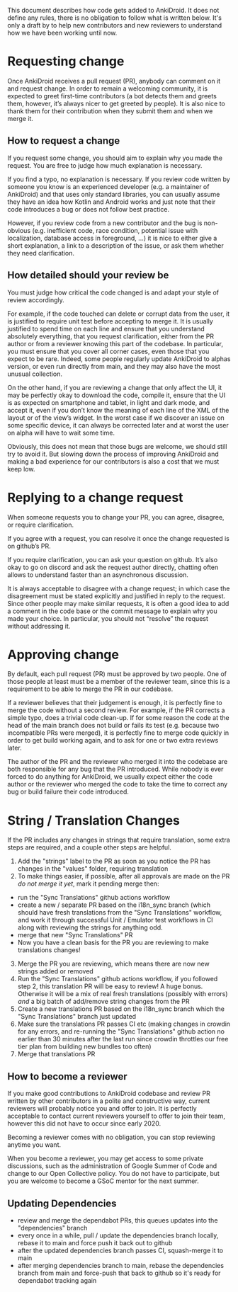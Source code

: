 This document describes how code gets added to AnkiDroid. It does not define any rules, there is no obligation to follow what is written below. It's only a draft by to help new contributors and new reviewers to understand how we have been working until now.

# Requesting change

Once AnkiDroid receives a pull request (PR), anybody can comment on it and request change. In order to remain a welcoming community, it is expected to greet first-time contributors (a bot detects them and greets them, however, it’s always nicer to get greeted by people). It is also nice to thank them for their contribution when they submit them and when we merge it.

## How to request a change

If you request some change, you should aim to explain why you made the request. You are free to judge how much explanation is necessary. 

If you find a typo, no explanation is necessary. If you review code written by someone you know is an experienced developer (e.g. a maintainer of AnkiDroid) and that uses only standard libraries, you can usually assume they have an idea how Kotlin and Android works and just note that their code introduces a bug or does not follow best practice. 

However, if you review code from a new contributor and the bug is non-obvious (e.g. inefficient code, race condition, potential issue with localization, database access in foreground, …) it is nice to either give a short explanation, a link to a description of the issue, or ask them whether they need clarification.

## How detailed should your review be

You must judge how critical the code changed is and adapt your style of review accordingly.

For example, if the code touched can delete or corrupt data from the user, it is justified to require unit test before accepting to merge it. It is usually justified to spend time on each line and ensure that you understand absolutely everything, that you request clarification, either from the PR author or from a reviewer knowing this part of the codebase. In particular, you must ensure that you cover all corner cases, even those that you expect to be rare. Indeed, some people regularly update AnkiDroid to alphas version, or even run directly from main, and they may also have the most unusual collection.

On the other hand, if you are reviewing a change that only affect the UI, it may be perfectly okay to download the code, compile it, ensure that the UI is as expected on smartphone and tablet, in light and dark mode, and accept it, even if you don’t know the meaning of each line of the XML of the layout or of the view’s widget. In the worst case if we discover an issue on some specific device, it can always be corrected later and at worst the user on alpha will have to wait some time.

Obviously, this does not mean that those bugs are welcome, we should still try to avoid it. But slowing down the process of improving AnkiDroid and making a bad experience for our contributors is also a cost that we must keep low.


# Replying to a change request

When someone requests you to change your PR, you can agree, disagree, or require clarification.

If you agree with a request, you can resolve it once the change requested is on github’s PR. 

If you require clarification, you can ask your question on github. It’s also okay to go on discord and ask the request author directly, chatting often allows to understand faster than an asynchronous discussion.

It is always acceptable to disagree with a change request; in which case the disagreement must be stated explicitly and justified in reply to the request. Since other people may make similar requests, it is often a good idea to add a comment in the code base or the commit message to explain why you made your choice. In particular, you should not “resolve” the request without addressing it.

# Approving change

By default, each pull request (PR) must be approved by two people. One of those people at least must be a member of the reviewer team, since this is a requirement to be able to merge the PR in our codebase. 

If a reviewer believes that their judgement is enough, it is perfectly fine to merge the code without a second review. For example, if the PR corrects a simple typo, does a trivial code clean-up. If for some reason the code at the head of the main branch does not build or fails its test (e.g. because two incompatible PRs were merged), it is perfectly fine to merge code quickly in order to get build working again, and to ask for one or two extra reviews later.

The author of the PR and the reviewer who merged it into the codebase are both responsible for any bug that the PR introduced. While nobody is ever forced to do anything for AnkiDroid, we usually expect either the code author or the reviewer who merged the code to take the time to correct any bug or build failure their code introduced.

# String / Translation Changes

If the PR includes any changes in strings that require translation, some extra steps are required, and a couple other steps are helpful.

1. Add the "strings" label to the PR as soon as you notice the PR has changes in the "values" folder, requiring translation
2. To make things easier, if possible, after all approvals are made on the PR *do not merge it yet*, mark it pending merge then:
  - run the "Sync Translations" github actions workflow
  - create a new / separate PR based on the i18n_sync branch (which should have fresh translations from the "Sync Translations" workflow, and work it through successful Unit / Emulator test workflows in CI along with reviewing the strings for anything odd.
  - merge that new "Sync Translations" PR
  - Now you have a clean basis for the PR you are reviewing to make translations changes!
3. Merge the PR you are reviewing, which means there are now new strings added or removed
4. Run the "Sync Translations" github actions workflow, if you followed step 2, this translation PR will be easy to review! A huge bonus. Otherwise it will be a mix of real fresh translations (possibly with errors) *and* a big batch of add/remove string changes from the PR
5. Create a new translations PR based on the i18n_sync branch which the "Sync Translations" branch just updated
6. Make sure the translations PR passes CI etc (making changes in crowdin for any errors, and re-running the "Sync Translations" github action no earlier than 30 minutes after the last run since crowdin throttles our free tier plan from building new bundles too often)
7. Merge that translations PR

## How to become a reviewer

If you make good contributions to AnkiDroid codebase and review PR written by other contributors in a polite and constructive way, current reviewers will probably notice you and offer to join. It is perfectly acceptable to contact current reviewers yourself to offer to join their team, however this did not have to occur since early 2020. 

Becoming a reviewer comes with no obligation, you can stop reviewing anytime you want.

When you become a reviewer, you may get access to some private discussions, such as the administration of Google Summer of Code and change to our Open Collective policy. You do not have to participate, but you are welcome to become a GSoC mentor for the next summer.


## Updating Dependencies

- review and merge the dependabot PRs, this queues updates into the "dependencies" branch
- every once in a while, pull / update the dependencies branch locally, rebase it to main and force push it back out to github
- after the updated dependencies branch passes CI, squash-merge it to main
- after merging dependencies branch to main, rebase the dependencies branch from main and force-push that back to github so it's ready for dependabot tracking again